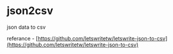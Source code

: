 # json2csv

json data to csv

referance - [https://github.com/letswritetw/letswrite-json-to-csv](https://github.com/letswritetw/letswrite-json-to-csv)